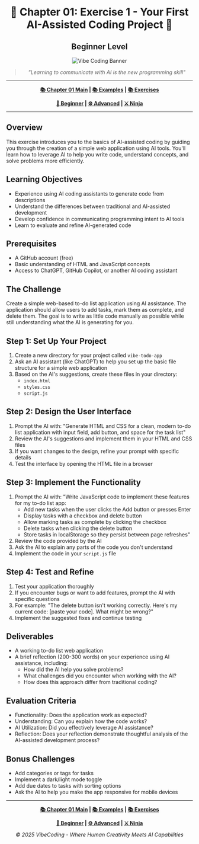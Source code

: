 <div align="center">

# 🔰 Chapter 01: Exercise 1 - Your First AI-Assisted Coding Project 🔰
## Beginner Level

</div>

<div align="center">

![Vibe Coding Banner](../../resources/chapter1_banner.png)

</div>

<div align="center">

> *"Learning to communicate with AI is the new programming skill"*

</div>

---

<div align="center">

**[📚 Chapter 01 Main](../Chapter_01_Main.md) | [📚 Examples](../examples/) | [📚 Exercises](../exercises/)**

</div>

<div align="center">

**[🔰 Beginner](../Chapter_01_Beginner.md) | [⚙️ Advanced](../Chapter_01_Advanced.md) | [⚔️ Ninja](../Chapter_01_Ninja.md)**

</div>

---

## Overview

This exercise introduces you to the basics of AI-assisted coding by guiding you through the creation of a simple web application using AI tools. You'll learn how to leverage AI to help you write code, understand concepts, and solve problems more efficiently.

## Learning Objectives

- Experience using AI coding assistants to generate code from descriptions
- Understand the differences between traditional and AI-assisted development
- Develop confidence in communicating programming intent to AI tools
- Learn to evaluate and refine AI-generated code

## Prerequisites

- A GitHub account (free)
- Basic understanding of HTML and JavaScript concepts
- Access to ChatGPT, GitHub Copilot, or another AI coding assistant

## The Challenge

Create a simple web-based to-do list application using AI assistance. The application should allow users to add tasks, mark them as complete, and delete them. The goal is to write as little code manually as possible while still understanding what the AI is generating for you.

## Step 1: Set Up Your Project

1. Create a new directory for your project called `vibe-todo-app`
2. Ask an AI assistant (like ChatGPT) to help you set up the basic file structure for a simple web application
3. Based on the AI's suggestions, create these files in your directory:
   - `index.html`
   - `styles.css`
   - `script.js`

## Step 2: Design the User Interface

1. Prompt the AI with: "Generate HTML and CSS for a clean, modern to-do list application with input field, add button, and space for the task list"
2. Review the AI's suggestions and implement them in your HTML and CSS files
3. If you want changes to the design, refine your prompt with specific details
4. Test the interface by opening the HTML file in a browser

## Step 3: Implement the Functionality

1. Prompt the AI with: "Write JavaScript code to implement these features for my to-do list app:
   - Add new tasks when the user clicks the Add button or presses Enter
   - Display tasks with a checkbox and delete button
   - Allow marking tasks as complete by clicking the checkbox
   - Delete tasks when clicking the delete button
   - Store tasks in localStorage so they persist between page refreshes"
2. Review the code provided by the AI
3. Ask the AI to explain any parts of the code you don't understand
4. Implement the code in your `script.js` file

## Step 4: Test and Refine

1. Test your application thoroughly
2. If you encounter bugs or want to add features, prompt the AI with specific questions
3. For example: "The delete button isn't working correctly. Here's my current code: [paste your code]. What might be wrong?"
4. Implement the suggested fixes and continue testing

## Deliverables

- A working to-do list web application
- A brief reflection (200-300 words) on your experience using AI assistance, including:
  - How did the AI help you solve problems?
  - What challenges did you encounter when working with the AI?
  - How does this approach differ from traditional coding?

## Evaluation Criteria

- Functionality: Does the application work as expected?
- Understanding: Can you explain how the code works?
- AI Utilization: Did you effectively leverage AI assistance?
- Reflection: Does your reflection demonstrate thoughtful analysis of the AI-assisted development process?

## Bonus Challenges

- Add categories or tags for tasks
- Implement a dark/light mode toggle
- Add due dates to tasks with sorting options
- Ask the AI to help you make the app responsive for mobile devices

---

<div align="center">

**[📚 Chapter 01 Main](../Chapter_01_Main.md) | [📚 Examples](../examples/) | [📚 Exercises](../exercises/)**

</div>

<div align="center">

**[🔰 Beginner](../Chapter_01_Beginner.md) | [⚙️ Advanced](../Chapter_01_Advanced.md) | [⚔️ Ninja](../Chapter_01_Ninja.md)**

</div>

<div align="center">

*© 2025 VibeCoding - Where Human Creativity Meets AI Capabilities*

</div>
